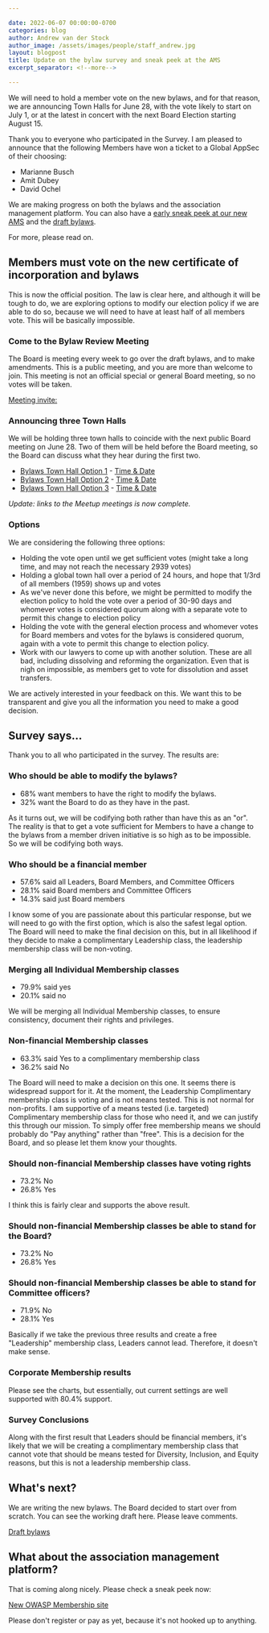 ```yaml
---

date: 2022-06-07 00:00:00-0700
categories: blog
author: Andrew van der Stock
author_image: /assets/images/people/staff_andrew.jpg
layout: blogpost
title: Update on the bylaw survey and sneak peek at the AMS
excerpt_separator: <!--more-->

---
```


We will need to hold a member vote on the new bylaws, and for that reason, we are announcing Town Halls for June 28, with the vote likely to start on July 1, or at the latest in concert with the next Board Election starting August 15.

Thank you to everyone who participated in the Survey. I am pleased to announce that the following Members have won a ticket to a Global AppSec of their choosing:

- Marianne Busch
- Amit Dubey
- David Ochel

We are making progress on both the bylaws and the association management platform. You can also have a [early sneak peek at our new AMS](https://owasp.site-ym.com/) and the [draft bylaws](https://1drv.ms/w/s!An_fLaX_zhfdi6kZdaLI7yhs1NAyhg?e=3zYvfe).

For more, please read on.

<!--more-->

## Members must vote on the new certificate of incorporation and bylaws

This is now the official position. The law is clear here, and although it will be tough to do, we are exploring options to modify our election policy if we are able to do so, because we will need to have at least half of all members vote. This will be basically impossible.

### Come to the Bylaw Review Meeting

The Board is meeting every week to go over the draft bylaws, and to make amendments. This is a public meeting, and you are more than welcome to join. This meeting is not an official special or general Board meeting, so no votes will be taken.

[Meeting invite:](https://calendar.google.com/event?action=TEMPLATE&tmeid=MGc4bXUzajlzN3FwOGthdGNubXZyM2hiOHBfMjAyMjA2MTVUMTUwMDAwWiBobDZjamdzNmVwMWg3b25pcWd1ZXUyYmhib0Bn&tmsrc=hl6cjgs6ep1h7oniqgueu2bhbo%40group.calendar.google.com&scp=ALL)

### Announcing three Town Halls

We will be holding three town halls to coincide with the next public Board meeting on June 28. Two of them will be held before the Board meeting, so the Board can discuss what they hear during the first two.

- [Bylaws Town Hall Option 1](https://www.meetup.com/owaspfoundation/events/286440280/) - [Time & Date](https://www.timeanddate.com/worldclock/meetingdetails.html?year=2022&month=6&day=28&hour=11&min=0&sec=0&p1=179&p2=240&p3=438&p4=37&p5=102&p6=103)
- [Bylaws Town Hall Option 2](https://www.meetup.com/owaspfoundation/events/286440313/) - [Time & Date](https://www.timeanddate.com/worldclock/meetingdetails.html?year=2022&month=6&day=28&hour=15&min=0&sec=0&p1=179&p2=240&p3=438&p4=37&p5=102&p6=103)
- [Bylaws Town Hall Option 3](https://www.meetup.com/owaspfoundation/events/286440334/) - [Time & Date](https://www.timeanddate.com/worldclock/meetingdetails.html?year=2022&month=6&day=29&hour=0&min=30&sec=0&p1=179&p2=240&p3=438&p4=37&p5=102&p6=103)

*Update: links to the Meetup meetings is now complete.*

### Options

We are considering the following three options:

- Holding the vote open until we get sufficient votes (might take a long time, and may not reach the necessary 2939 votes)
- Holding a global town hall over a period of 24 hours, and hope that 1/3rd of all members (1959) shows up and votes
- As we've never done this before, we might be permitted to modify the election policy to hold the vote over a period of 30-90 days and whomever votes is considered quorum along with a separate vote to permit this change to election policy
- Holding the vote with the general election process and whomever votes for Board members and votes for the bylaws is considered quorum, again with a vote to permit this change to election policy.
- Work with our lawyers to come up with another solution. These are all bad, including dissolving and reforming the organization. Even that is nigh on impossible, as members get to vote for dissolution and asset transfers.

We are actively interested in your feedback on this. We want this to be transparent and give you all the information you need to make a good decision.

## Survey says...

Thank you to all who participated in the survey. The results are:

### Who should be able to modify the bylaws?

- 68% want members to have the right to modify the bylaws.
- 32% want the Board to do as they have in the past.

As it turns out, we will be codifying both rather than have this as an "or". The reality is that to get a vote sufficient for Members to have a change to the bylaws from a member driven initiative is so high as to be impossible. So we will be codifying both ways. 

### Who should be a financial member

- 57.6% said all Leaders, Board Members, and Committee Officers
- 28.1% said Board members and Committee Officers
- 14.3% said just Board members

I know some of you are passionate about this particular response, but we will need to go with the first option, which is also the safest legal option. The Board will need to make the final decision on this, but in all likelihood if they decide to make a complimentary Leadership class, the leadership membership class will be non-voting.

### Merging all Individual Membership classes

- 79.9% said yes
- 20.1% said no

We will be merging all Individual Membership classes, to ensure consistency, document their rights and privileges.

### Non-financial Membership classes

- 63.3% said Yes to a complimentary membership class
- 36.2% said No

The Board will need to make a decision on this one. It seems there is widespread support for it. At the moment, the Leadership Complimentary membership class is voting and is not means tested. This is not normal for non-profits. I am supportive of a means tested (i.e. targeted) Complimentary membership class for those who need it, and we can justify this through our mission. To simply offer free membership means we should probably do "Pay anything" rather than "free". This is a decision for the Board, and so please let them know your thoughts.

### Should non-financial Membership classes have voting rights

- 73.2% No
- 26.8% Yes

I think this is fairly clear and supports the above result.

### Should non-financial Membership classes be able to stand for the Board?

- 73.2% No
- 26.8% Yes

### Should non-financial Membership classes be able to stand for Committee officers?

- 71.9% No
- 28.1% Yes

Basically if we take the previous three results and create a free "Leadership" membership class, Leaders cannot lead. Therefore, it doesn't make sense.

### Corporate Membership results

Please see the charts, but essentially, out current settings are well supported with 80.4% support.

### Survey Conclusions

Along with the first result that Leaders should be financial members, it's likely that we will be creating a complimentary membership class that cannot vote that should be means tested for Diversity, Inclusion, and Equity reasons, but this is not a leadership membership class.

## What's next?

We are writing the new bylaws. The Board decided to start over from scratch. You can see the working draft here. Please leave comments. 

[Draft bylaws](https://1drv.ms/w/s!An_fLaX_zhfdi6kZdaLI7yhs1NAyhg?e=3zYvfe)

## What about the association management platform? 

That is coming along nicely. Please check a sneak peek now:

[New OWASP Membership site](https://owasp.site-ym.com/)

Please don't register or pay as yet, because it's not hooked up to anything.